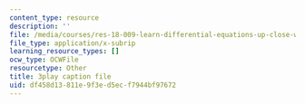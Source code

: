 ```yaml
---
content_type: resource
description: ''
file: /media/courses/res-18-009-learn-differential-equations-up-close-with-gilbert-strang-and-cleve-moler-fall-2015/df458d13811e9f3ed5ecf7944bf97672_-D4GDdxJrpg.srt
file_type: application/x-subrip
learning_resource_types: []
ocw_type: OCWFile
resourcetype: Other
title: 3play caption file
uid: df458d13-811e-9f3e-d5ec-f7944bf97672
---
```

